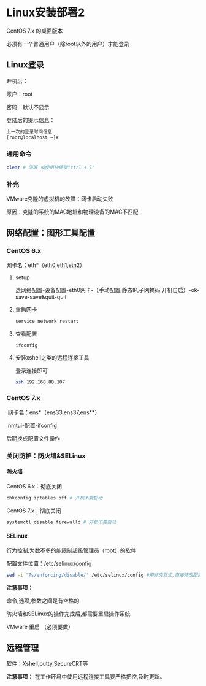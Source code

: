 # Linux安装部署2

CentOS 7.x 的桌面版本

必须有一个普通用户（除root以外的用户）才能登录

## Linux登录

开机后：

账户：root

密码：默认不显示

登陆后的提示信息：

```bash
上一次的登录时间信息
[root@localhost ~]#
```

### 通用命令

```bash
clear # 清屏 或使用快捷键"ctrl + l"
```

### 补充

VMware克隆的虚拟机的故障：网卡启动失败

原因：克隆的系统的MAC地址和物理设备的MAC不匹配

## 网络配置：图形工具配置

### CentOS 6.x

网卡名：eth*（eth0,eth1,eth2）

1. setup

    选网络配置-设备配置-eth0网卡-（手动配置,静态IP,子网掩码,开机自启）-ok-save-save&quit-quit

2. 重启网卡

    ```bash
    service network restart
    ```

3. 查看配置

    ```bash
    ifconfig
    ```

4. 安装xshell之类的远程连接工具

    登录连接即可

    ```bash
    ssh 192.168.88.107
    ```

### CentOS 7.x

​    网卡名：ens*（ens33,ens37,ens**）

​	nmtui-配置-ifconfig

后期换成配置文件操作

### 关闭防护：防火墙&SELinux

#### 防火墙

CentOS 6.x：彻底关闭

```bash
chkconfig iptables off # 开机不要启动
```

CentOS 7.x：彻底关闭

```bash
systemctl disable firewalld # 开机不要启动
```

#### SELinux

行为控制,为数不多的能限制超级管理员（root）的软件

配置文件位置：/etc/selinux/config

```bash
sed -i '7s/enforcing/disable/' /etc/selinux/config #用非交互式,直接修改配置文件内的选项,将第七行的旧关键词换成新关键词
```

**注意事项：**

命令,选项,参数之间是有空格的

防火墙和SELinux的操作完成后,都需要重启操作系统

VMware 重启 （必须要做）

## 远程管理

软件：Xshell,putty,SecureCRT等

**注意事项：** 在工作环境中使用远程连接工具要严格把控,及时更新。